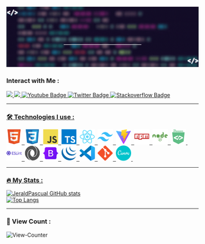 [![@JeraldPascual](https://raw.githubusercontent.com/JeraldPascual/JeraldPascual/main/Add%20a%20heading.gif)](https://www.facebook.com/Jerald.Pascual.15)
  
### Interact with Me :
  <a href="https://www.instagram.com/JeraldPascual_/" >
    <img src="https://img.shields.io/badge/JeraldPascual_-E4405F?style=for-the-badge&logo=instagram&logoColor=white">
  </a>
  <a href="https://www.facebook.com/Jerald.Pascual.15">
<img src="https://img.shields.io/badge/JeraldPascual-1877F2?style=for-the-badge&logo=facebook&logoColor=white">
  </a>
  <a href="https://www.youtube.com/channel/UCLjbz-Q1o1T-bHv5iupszDQ">
    <img src="https://img.shields.io/badge/Taofetch-red?style=for-the-badge&logo=youtube&logoColor=white" alt="Youtube Badge"/>
  </a>
  <a href="https://twitter.com/JeraldPascual_">
  <img src="https://img.shields.io/badge/JeraldPascual-blue?style=for-the-badge&logo=twitter&logoColor=white" alt="Twitter Badge"/>
  </a>
  <a href="https://stackoverflow.com/users/20851639/jeraldpascual15">
  <img src="https://img.shields.io/badge/JeraldPascual15-FE7A16?logo=stack-overflow&logoColor=white&style=for-the-badge" alt="Stackoverflow Badge"/>


  ---
  
  ### 🛠️ Technologies I use :
  <div id="languages and tools">
  <img src="https://github.com/devicons/devicon/blob/master/icons/html5/html5-original.svg" title="HTML5" alt="HTML" width="40" height="40"/>&nbsp;
   <img src="https://github.com/devicons/devicon/blob/master/icons/css3/css3-original.svg"  title="CSS3" alt="CSS" width="40" height="40"/>&nbsp;
  <img src="https://github.com/devicons/devicon/blob/master/icons/javascript/javascript-original.svg" title="React" alt="React" width="40" height="40"/>&nbsp;
    <img src="https://github.com/devicons/devicon/blob/master/icons/typescript/typescript-original.svg" title="Typescript" alt="Typescript" width="40" height="40"/>&nbsp;
    <img src="https://github.com/devicons/devicon/blob/master/icons/react/react-original.svg" title="React" alt="React" width="40" height="40"/>&nbsp;
        <img src="https://github.com/devicons/devicon/blob/master/icons/tailwindcss/tailwindcss-original.svg" title="Tailwind" alt="Tailwind" width="40" height="40"/>&nbsp;
        <img src="https://github.com/devicons/devicon/blob/master/icons/vitejs/vitejs-original.svg" title="Vite" alt="Vite" width="40" height="40"/>&nbsp;
    <img src="https://github.com/devicons/devicon/blob/master/icons/npm/npm-original-wordmark.svg" title="npm" alt="npm" width="40" height="40"/>&nbsp;
<img src="https://github.com/devicons/devicon/blob/master/icons/nodejs/nodejs-plain-wordmark.svg" title="node" alt="node" width="40" height="40"/>&nbsp;
<img src="https://github.com/devicons/devicon/blob/master/icons/devicon/devicon-plain-wordmark.svg" title="devicon" alt="devicon" width="40" height="40"/>&nbsp;
<img src="https://github.com/devicons/devicon/blob/master/icons/eslint/eslint-plain-wordmark.svg" title="eslint" alt="eslint" width="40" height="40"/>&nbsp;
<img src="https://github.com/devicons/devicon/blob/master/icons/json/json-plain.svg" title="json" alt="json" width="40" height="40"/>&nbsp;
<img src="https://github.com/devicons/devicon/blob/master/icons/bootstrap/bootstrap-original.svg" title="bootstrap" alt="bootstrap" width="40" height="40"/>&nbsp;
    <img src="https://github.com/devicons/devicon/blob/master/icons/jquery/jquery-original.svg" title="jquery" alt="jquery" width="40" height="40"/>&nbsp;
    <img src="https://github.com/devicons/devicon/blob/master/icons/vscode/vscode-original.svg" title="vscode" alt="vscode" width="40">&nbsp;
    <img src="https://github.com/devicons/devicon/blob/master/icons/git/git-original.svg" title="git" alt="git" width="40">&nbsp;
      <img src="https://github.com/devicons/devicon/blob/master/icons/canva/canva-original.svg" title="canva" alt="canva" width="40">&nbsp;
</div>
</div>

---
### 🔥 My Stats :
![JeraldPascual GitHub stats](https://github-readme-stats.vercel.app/api?username=JeraldPascual&show_icons=true&theme=radical)
<br>
[![Top Langs](https://github-readme-stats.vercel.app/api/top-langs/?username=JeraldPascual&layout=compact&theme=vision-friendly-dark)](https://github.com/anuraghazra/github-readme-stats)

---

### 👀 View Count :
<p align="left"> <img src="https://komarev.com/ghpvc/?username=JeraldPascual15&label=Profile%20views&color=brightgreen&style=for-the-badge&label=PROFILE+VIEWS" alt="View-Counter" /> </p>
